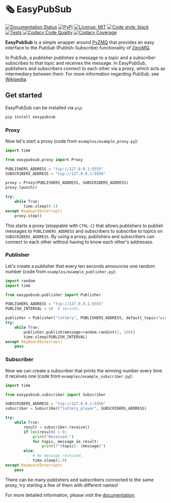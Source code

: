 # 🗞️ EasyPubSub
[![Documentation Status](https://readthedocs.org/projects/easypubsub/badge/?version=latest)](https://easypubsub.readthedocs.io/en/latest/?badge=latest)
[![PyPI](https://img.shields.io/pypi/v/easypubsub)](https://pypi.org/project/easypubsub/)
[![License: MIT](https://img.shields.io/badge/license-MIT-brightgreen)](https://github.com/matpompili/easypubsub/blob/main/LICENSE)
[![Code style: black](https://img.shields.io/badge/code%20style-black-000000.svg)](https://github.com/psf/black)
[![Tests](https://github.com/matpompili/easypubsub/actions/workflows/python-package.yml/badge.svg)](https://github.com/matpompili/easypubsub/actions/workflows/python-package.yml)
[![Codacy Code Quality](https://app.codacy.com/project/badge/Grade/80f24926df804a108a568ca640352bd8)](https://www.codacy.com/gh/matpompili/easypubsub/dashboard?utm_source=github.com&amp;utm_medium=referral&amp;utm_content=matpompili/easypubsub&amp;utm_campaign=Badge_Grade)
[![Codacy Coverage](https://app.codacy.com/project/badge/Coverage/80f24926df804a108a568ca640352bd8)](https://www.codacy.com/gh/matpompili/easypubsub/dashboard?utm_source=github.com&utm_medium=referral&utm_content=matpompili/easypubsub&utm_campaign=Badge_Coverage)

**EasyPubSub** is a simple wrapper around [PyZMQ](https://pyzmq.readthedocs.io/en/latest/) that provides an easy interface to the *PubSub* (Publish-Subscribe) functionality of [ZeroMQ](https://zeromq.org/). 

In PubSub, a *publisher* publishes a message to a *topic* and a *subscriber* subscribes to that topic and receives the message. In EasyPubSub, publishers and subscribers connect to each other via a *proxy*, which acts as intermediary between them.
For more information regarding *PubSub*, see [Wikipedia](https://en.wikipedia.org/wiki/Publish%E2%80%93subscribe_pattern).

## Get started

EasyPubSub can be installed via `pip`:

```bash
pip install easypubsub
```

### Proxy

Now let's start a proxy (code from `examples/example_proxy.py`):

```python
import time

from easypubsub.proxy import Proxy

PUBLISHERS_ADDRESS = "tcp://127.0.0.1:5555"
SUBSCRIBERS_ADDRESS = "tcp://127.0.0.1:5556"

proxy = Proxy(PUBLISHERS_ADDRESS, SUBSCRIBERS_ADDRESS)
proxy.launch()

try:
    while True:
        time.sleep(0.1)
except KeyboardInterrupt:
    proxy.stop()
```

This starts a proxy (stoppable with `CTRL-C`) that allows publishers to publish messages to `PUBLISHERS_ADDRESS` and subscribers to subscribe to topics on `SUBSCRIBERS_ADDRESS`. By using a proxy, publishers and subscribers can connect to each other without having to know each other's addresses.

### Publisher

Let's create a publisher that every ten seconds announces one random number (code from `examples/example_publisher.py`):

```python
import random
import time

from easypubsub.publisher import Publisher

PUBLISHERS_ADDRESS = "tcp://127.0.0.1:5555"
PUBLISH_INTERVAL = 10  # seconds.

publisher = Publisher("lottery", PUBLISHERS_ADDRESS, default_topic="winning_number")
try:
    while True:
        publisher.publish(message=random.randint(1, 100))
        time.sleep(PUBLISH_INTERVAL)
except KeyboardInterrupt:
    pass
```

### Subscriber

Now we can create a subscriber that prints the winning number every time it receives one (code from `examples/example_subscriber.py`):

```python
import time

from easypubsub.subscriber import Subscriber

SUBSCRIBERS_ADDRESS = "tcp://127.0.0.1:5556"
subscriber = Subscriber("lottery_player", SUBSCRIBERS_ADDRESS)

try:
    while True:
        result = subscriber.receive()
        if len(result) > 0:
            print("Received:")
            for topic, message in result:
                print(f"{topic}: {message}")
        else:
            # No message received.
            time.sleep(1.0)
except KeyboardInterrupt:
    pass
```

There can be many publishers and subscribers connected to the same proxy, try starting a few of them with different names!

For more detailed information, please visit the [documentation](https://easypubsub.readthedocs.io/en/latest/).

